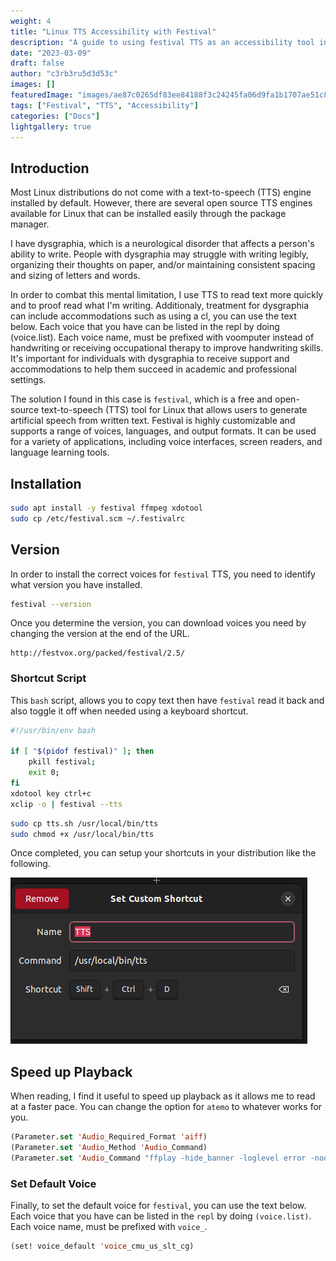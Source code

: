 ```yaml
---
weight: 4
title: "Linux TTS Accessibility with Festival"
description: "A guide to using festival TTS as an accessibility tool in Linux"
date: "2023-03-09"
draft: false
author: "c3rb3ru5d3d53c"
images: []
featuredImage: "images/ae87c0265df83ee84188f3c24245fa06d9fa1b1707ae51c890df772d82eead07.jpg"
tags: ["Festival", "TTS", "Accessibility"]
categories: ["Docs"]
lightgallery: true
---
```

## Introduction

Most Linux distributions do not come with a text-to-speech (TTS) engine installed by default. However, there are several open source TTS engines available for Linux that can be installed easily through the package manager.

I have dysgraphia, which is a neurological disorder that affects a person's ability to write. People with dysgraphia may struggle with writing legibly, organizing their thoughts on paper, and/or maintaining consistent spacing and sizing of letters and words.

In order to combat this mental limitation, I use TTS to read text more quickly and to proof read what I'm writing. Additionaly, treatment for dysgraphia can include accommodations such as using a cl, you can use the text below. Each voice that you have can be listed in the repl by doing (voice.list). Each voice name, must be prefixed with voomputer instead of handwriting or receiving occupational therapy to improve handwriting skills. It's important for individuals with dysgraphia to receive support and accommodations to help them succeed in academic and professional settings.

The solution I found in this case is `festival`, which is a free and open-source text-to-speech (TTS) tool for Linux that allows users to generate artificial speech from written text. Festival is highly customizable and supports a range of voices, languages, and output formats. It can be used for a variety of applications, including voice interfaces, screen readers, and language learning tools.

## Installation

```bash
sudo apt install -y festival ffmpeg xdotool
sudo cp /etc/festival.scm ~/.festivalrc
```

## Version

In order to install the correct voices for `festival` TTS, you need to identify what version you have installed.

```bash
festival --version
```

Once you determine the version, you can download voices you need by changing the version at the end of the URL.

```text
http://festvox.org/packed/festival/2.5/
```

### Shortcut Script

This `bash` script, allows you to copy text then have `festival` read it back and also toggle it off when needed using a keyboard shortcut.

```bash
#!/usr/bin/env bash

if [ "$(pidof festival)" ]; then
	pkill festival;
	exit 0;
fi
xdotool key ctrl+c
xclip -o | festival --tts
```

```bash
sudo cp tts.sh /usr/local/bin/tts
sudo chmod +x /usr/local/bin/tts
```

Once completed, you can setup your shortcuts in your distribution like the following.

![shortcut](images/97a30b5bad97368f3b836f0dbec846df15706b662e1d8a0ad80549b457e1fdc3.png)

## Speed up Playback

When reading, I find it useful to speed up playback as it allows me to read at a faster pace. You can change the option for `atemo` to whatever works for you.

```lisp
(Parameter.set 'Audio_Required_Format 'aiff)
(Parameter.set 'Audio_Method 'Audio_Command)
(Parameter.set 'Audio_Command "ffplay -hide_banner -loglevel error -nodisp -autoexit -volume 100 -af 'atempo=1.8' $FILE")
```

### Set Default Voice

Finally, to set the default voice for `festival`, you can use the text below. Each voice that you have can be listed in the `repl` by doing `(voice.list)`. Each voice name, must be prefixed with `voice_`.

```lisp
(set! voice_default 'voice_cmu_us_slt_cg)
```